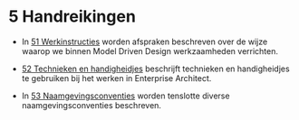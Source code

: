 # 5 Handreikingen

- In [51 Werkinstructies](./Werkinstructies.md) worden afspraken beschreven over de wijze waarop we binnen Model Driven Design werkzaamheden verrichten.

- [52 Technieken en handigheidjes](./Handigheidjes.md) beschrijft technieken en handigheidjes te gebruiken bij het werken in Enterprise Architect.

- In [53 Naamgevingsconventies](./Naamgevingsconventies.md) worden tenslotte diverse naamgevingsconventies beschreven.
